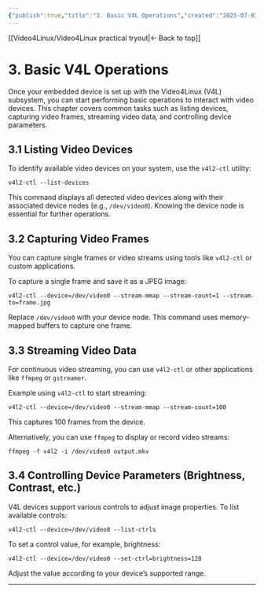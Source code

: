 ```yaml
---
{"publish":true,"title":"3. Basic V4L Operations","created":"2025-07-07","modified":"2025-07-07","cssclasses":""}
---
```



[[Video4Linux/Video4Linux practical tryout\|<- Back to top]]

# 3. Basic V4L Operations

Once your embedded device is set up with the Video4Linux (V4L) subsystem, you can start performing basic operations to interact with video devices. This chapter covers common tasks such as listing devices, capturing video frames, streaming video data, and controlling device parameters.

## 3.1 Listing Video Devices

To identify available video devices on your system, use the `v4l2-ctl` utility:

```
v4l2-ctl --list-devices
```

This command displays all detected video devices along with their associated device nodes (e.g., `/dev/video0`). Knowing the device node is essential for further operations.

## 3.2 Capturing Video Frames

You can capture single frames or video streams using tools like `v4l2-ctl` or custom applications.

To capture a single frame and save it as a JPEG image:

```
v4l2-ctl --device=/dev/video0 --stream-mmap --stream-count=1 --stream-to=frame.jpg
```

Replace `/dev/video0` with your device node. This command uses memory-mapped buffers to capture one frame.

## 3.3 Streaming Video Data

For continuous video streaming, you can use `v4l2-ctl` or other applications like `ffmpeg` or `gstreamer`.

Example using `v4l2-ctl` to start streaming:

```
v4l2-ctl --device=/dev/video0 --stream-mmap --stream-count=100
```

This captures 100 frames from the device.

Alternatively, you can use `ffmpeg` to display or record video streams:

```
ffmpeg -f v4l2 -i /dev/video0 output.mkv
```

## 3.4 Controlling Device Parameters (Brightness, Contrast, etc.)

V4L devices support various controls to adjust image properties. To list available controls:

```
v4l2-ctl --device=/dev/video0 --list-ctrls
```

To set a control value, for example, brightness:

```
v4l2-ctl --device=/dev/video0 --set-ctrl=brightness=128
```

Adjust the value according to your device’s supported range.

---